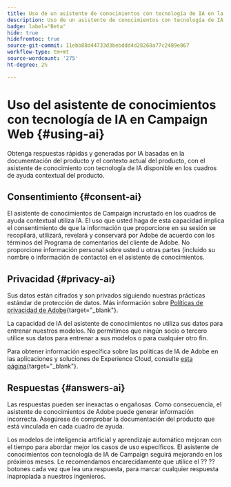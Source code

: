 ```yaml
---
title: Uso de un asistente de conocimientos con tecnología de IA en la web de Campaign
description: Uso de un asistente de conocimientos con tecnología de IA en la web de Campaign
badge: label="Beta"
hide: true
hidefromtoc: true
source-git-commit: 11ebb88d44733d3bebddd4d28268a77c2489e867
workflow-type: tm+mt
source-wordcount: '275'
ht-degree: 2%

---
```


# Uso del asistente de conocimientos con tecnología de IA en Campaign Web {#using-ai}

Obtenga respuestas rápidas y generadas por IA basadas en la documentación del producto y el contexto actual del producto, con el asistente de conocimiento con tecnología de IA disponible en los cuadros de ayuda contextual del producto.

## Consentimiento {#consent-ai}

El asistente de conocimientos de Campaign incrustado en los cuadros de ayuda contextual utiliza IA. El uso que usted haga de esta capacidad implica el consentimiento de que la información que proporcione en su sesión se recopilará, utilizará, revelará y conservará por Adobe de acuerdo con los términos del Programa de comentarios del cliente de Adobe. No proporcione información personal sobre usted u otras partes (incluido su nombre o información de contacto) en el asistente de conocimientos.

## Privacidad {#privacy-ai}

Sus datos están cifrados y son privados siguiendo nuestras prácticas estándar de protección de datos. Más información sobre [Políticas de privacidad de Adobe](https://www.adobe.com/es/privacy/policy.html){target="_blank"}.

La capacidad de IA del asistente de conocimientos no utiliza sus datos para entrenar nuestros modelos. No permitimos que ningún socio o tercero utilice sus datos para entrenar a sus modelos o para cualquier otro fin.

Para obtener información específica sobre las políticas de IA de Adobe en las aplicaciones y soluciones de Experience Cloud, consulte [esta página](https://business.adobe.com/products/sensei/adobe-sensei.html){target="_blank"}.

## Respuestas {#answers-ai}

Las respuestas pueden ser inexactas o engañosas. Como consecuencia, el asistente de conocimientos de Adobe puede generar información incorrecta. Asegúrese de comprobar la documentación del producto que está vinculada en cada cuadro de ayuda.

Los modelos de inteligencia artificial y aprendizaje automático mejoran con el tiempo para abordar mejor los casos de uso específicos. El asistente de conocimientos con tecnología de IA de Campaign seguirá mejorando en los próximos meses. Le recomendamos encarecidamente que utilice el ?? ?? botones cada vez que lea una respuesta, para marcar cualquier respuesta inapropiada a nuestros ingenieros.



